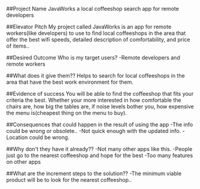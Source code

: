 
##Project Name
  JavaWorks a local coffeeshop search app for remote developers

##Elevator Pitch
  My project called JavaWorks is an app for remote workers(like developers) to use to find local coffeeshops in the area that offer the best wifi speeds, detailed description of comfortability, and price of items..

##Desired Outcome
  Who is my target users?
  -Remote developers and remote workers

##What does it give them??
  Helps to search for local coffeeshops in the area that have the best work environment for them.

##Evidence of success
  You will be able to find the coffeeshop that fits your criteria the best. Whether your more interested in how comfortable the chairs are, how big the tables are, if noise levels bother you, how expensive the menu is(cheapest thing on the menu to buy).

##Consequences that could happen in the result of using the app
  -The info could be wrong or obsolete..
  -Not quick enough with the updated info.
  -Location could be wrong.

##Why don't they have it already??
  -Not many other apps like this.
  -People just go to the nearest coffeeshop and hope for the best
  -Too many features on other apps

##What are the increment steps to the solution??
  -The minimum viable product will be to look for the nearest coffeeshop..
